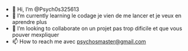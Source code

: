- 👋 Hi, I’m @Psych0s325613
- 🌱 I’m currently learning  le codage je vien de me lancer et je veux en aprendre plus
- 💞️ I’m looking to collaborate on  un projet pas trop dificile  et que vous pouver  mexpliquer 
- 📫 How to reach me  avec psychosmaster@gmail.com

<!---
Psych0s325613/Psych0s325613 is a ✨ special ✨ repository because its `README.md` (this file) appears on your GitHub profile.
You can click the Preview link to take a look at your changes.
--->
